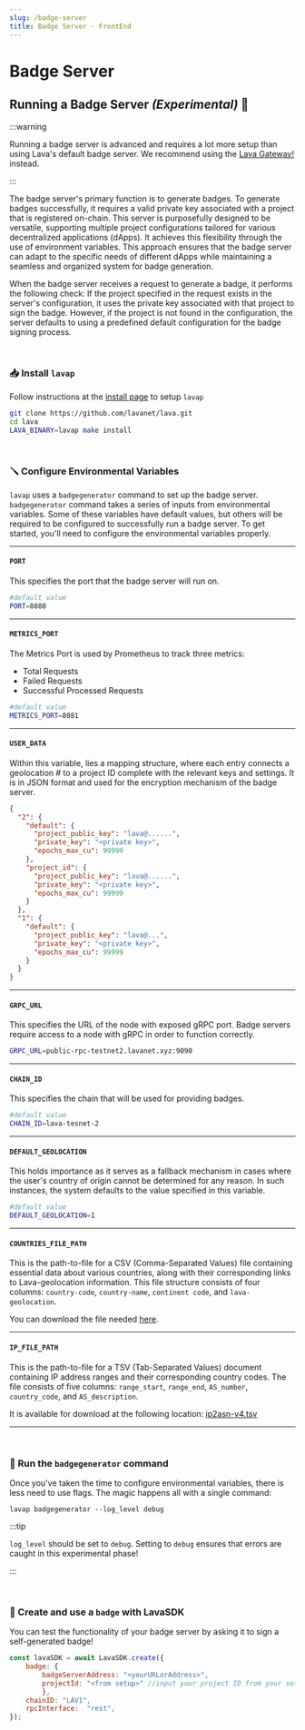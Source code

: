 ```yaml
---
slug: /badge-server
title: Badge Server - FrontEnd
---
```


# Badge Server

## Running a Badge Server *(Experimental)* 🧪

:::warning

Running a badge server is advanced and requires a lot more setup than using Lava's default badge server. We recommend using the [Lava Gateway!](https://gateway.lavanet.xyz/?utm_source=sdk-frontend&utm_medium=docs&utm_campaign=docs-to-gateway) instead.

:::

The badge server's primary function is to generate badges. To generate badges successfully, it requires a valid private key associated with a project that is registered on-chain. This server is purposefully designed to be versatile, supporting multiple project configurations tailored for various decentralized applications (dApps). It achieves this flexibility through the use of environment variables. This approach ensures that the badge server can adapt to the specific needs of different dApps while maintaining a seamless and organized system for badge generation.

When the badge server receives a request to generate a badge, it performs the following check: If the project specified in the request exists in the server's configuration, it uses the private key associated with that project to sign the badge. However, if the project is not found in the configuration, the server defaults to using a predefined default configuration for the badge signing process.

<br/>

### 📥 Install `lavap` 

Follow instructions at the [install page](/install-lava) to setup `lavap`

```bash
git clone https://github.com/lavanet/lava.git
cd lava
LAVA_BINARY=lavap make install
```

<br/>


### 🪛 Configure Environmental Variables 
`lavap` uses a `badgegenerator` command to set up the badge server. `badgegenerator` command takes a series of inputs from environmental variables. Some of these variables have default values, but others will be required to be configured to successfully run a badge server. To get started, you'll need to configure the environmental variables properly.

<hr/>

#### `PORT`

This specifies the port that the badge server will run on. 

```bash
#default value
PORT=8080
```
<hr/>

#### `METRICS_PORT`

The Metrics Port is used by Prometheus to track three metrics:
 - Total Requests
 - Failed Requests
 - Successful Processed Requests


```bash
#default value
METRICS_PORT=8081
```

<hr/>


#### `USER_DATA`

Within this variable, lies a mapping structure, where each entry connects a geolocation # to a project ID complete with the relevant keys and settings. It is in JSON format and used for the encryption mechanism of the badge server.

```json
{
  "2": {
    "default": {
      "project_public_key": "lava@......",
      "private_key": "<private key>",
      "epochs_max_cu": 99999
    },
    "project_id": {
      "project_public_key": "lava@......",
      "private_key": "<private key>",
      "epochs_max_cu": 99999
    }
  },
  "1": {
    "default": {
      "project_public_key": "lava@...",
      "private_key": "<private key>",
      "epochs_max_cu": 99999
    }
  }
}
```

<hr/>

#### `GRPC_URL`

This specifies the URL of the node with exposed gRPC port. Badge servers require access to a node with gRPC in order to function correctly.

```bash
GRPC_URL=public-rpc-testnet2.lavanet.xyz:9090
```
<hr/>

#### `CHAIN_ID`
This specifies the chain that will be used for providing badges.

```bash
#default value
CHAIN_ID=lava-tesnet-2
```

<hr/>

#### `DEFAULT_GEOLOCATION`
This holds importance as it serves as a fallback mechanism in cases where the user's country of origin cannot be determined for any reason. In such instances, the system defaults to the value specified in this variable.

```bash
#default value
DEFAULT_GEOLOCATION=1
```

<hr/>

#### `COUNTRIES_FILE_PATH`

This is the path-to-file for a CSV (Comma-Separated Values) file containing essential data about various countries, along with their corresponding links to Lava-geolocation information. This file structure consists of four columns: `country-code`, `country-name`, `continent code`, and `lava-geolocation`. 

You can download the file needed [here](https://storage.googleapis.com/lavanet-public-asssets/countries.csv).
<hr/>


#### `IP_FILE_PATH`

This is the path-to-file for a TSV (Tab-Separated Values) document containing IP address ranges and their corresponding country codes. The file consists of five columns: `range_start`, `range_end`, `AS_number`, `country_code`, and `AS_description`. 

It is available for download at the following location: [ip2asn-v4.tsv](https://iptoasn.com/)
<hr/>

<br/>

### 🔨 Run the `badgegenerator` command

Once you've taken the time to configure environmental variables, there is less need to use flags. The magic happens all with a single command:

```
lavap badgegenerator --log_level debug
```

:::tip

`log_level` should be set to `debug`. Setting to `debug` ensures that errors are caught in this experimental phase!

:::

<br/>

### 📏 Create and use a `badge` with LavaSDK

You can test the functionality of your badge server by asking it to sign a self-generated badge!

```javascript
const lavaSDK = await LavaSDK.create({
    badge: {
        badgeServerAddress: "<yourURLorAddress>",
        projectId: "<from setup>" //input your project ID from your setup
        },    
    chainID: "LAV1",
    rpcInterface:  "rest",
});
```
